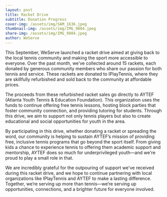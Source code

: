 ```yaml
---
layout: post
title: Racket Drive
subtitle: Donation Progress
cover-img: /assets/img/SAM_1636.jpeg
thumbnail-img: /assets/img/IMG_9804.jpeg
share-img: /assets/img/IMG_9804.jpeg
author: WeServe
---
```


This September, WeServe launched a racket drive aimed at giving back to the local tennis community and making the sport more accessible to everyone. Over the past month, we’ve collected around 15 rackets, each donated by generous community members who share our passion for both tennis and service. These rackets are donated to IPlayTennis, where they are skillfully refurbished and sold back to the community at affordable prices. 

The proceeds from these refurbished racket sales go directly to AYTEF (Atlanta Youth Tennis & Education Foundation). This  organization uses the funds to continue offering free tennis lessons, hosting block parties that foster community connection, and providing tutoring for students. Through this drive, we aim to support not only tennis players but also to create educational and social opportunities for youth in the area.

By participating in this drive, whether donating a racket or spreading the word, our community is helping to sustain AYTEF’s mission of providing free, inclusive tennis programs that go beyond the sport itself. From giving kids a chance to experience tennis to offering them academic support and mentorship, AYTEF does so much for underprivileged youth—and we're proud to play a small role in that.

We are incredibly grateful for the outpouring of support we've received during this racket drive, and we hope to continue partnering with local organizations like IPlayTennis and AYTEF to make a lasting difference. Together, we’re serving up more than tennis—we’re serving up opportunities, connections, and a brighter future for everyone involved.
